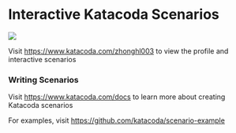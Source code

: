# Interactive Katacoda Scenarios

[![](http://shields.katacoda.com/katacoda/zhonghl003/count.svg)](https://www.katacoda.com/zhonghl003 "Get your profile on Katacoda.com")

Visit https://www.katacoda.com/zhonghl003 to view the profile and interactive scenarios

### Writing Scenarios
Visit https://www.katacoda.com/docs to learn more about creating Katacoda scenarios

For examples, visit https://github.com/katacoda/scenario-example
